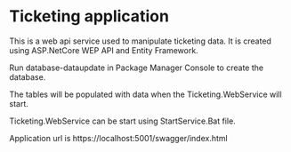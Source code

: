 # Ticketing application


This is a web api service used to manipulate ticketing data. It is created using ASP.NetCore WEP API and Entity Framework.

Run database-dataupdate in Package Manager Console to create the database.

The tables will be populated with data when the Ticketing.WebService will start.

Ticketing.WebService can be start using StartService.Bat file.

Application url is https://localhost:5001/swagger/index.html
